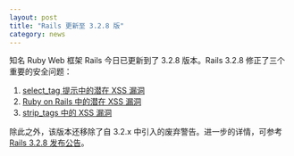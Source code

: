 ```yaml
---
layout: post
title: "Rails 更新至 3.2.8 版"
category: news
---
```


知名 Ruby Web 框架 Rails 今日已更新到了 3.2.8 版本。Rails 3.2.8
修正了三个重要的安全问题：

1. [select\_tag 提示中的潜在 XSS 漏洞][1]
2. [Ruby on Rails 中的潜在 XSS 漏洞][2]
3. [strip_tags 中的 XSS 漏洞][3]

除此之外，该版本还移除了自 3.2.x 中引入的废弃警告。进一步的详情，可参考 [Rails
3.2.8 发布公告][r]。

[1]: https://groups.google.com/d/msg/rubyonrails-security/fV3QUToSMSw/eHBSFOUYHpYJ
[2]: https://groups.google.com/d/msg/rubyonrails-security/kKGNeMrnmiY/r2yM7xy-G48J
[3]: https://groups.google.com/d/msg/rubyonrails-security/FgVEtBajcTY/tYLS1JJTu38J
[r]: http://weblog.rubyonrails.org/2012/8/9/ann-rails-3-2-8-has-been-released/
